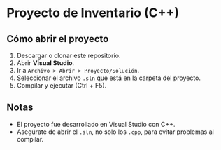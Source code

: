 # Proyecto de Inventario (C++)

## Cómo abrir el proyecto
1. Descargar o clonar este repositorio.
2. Abrir **Visual Studio**.
3. Ir a `Archivo > Abrir > Proyecto/Solución`.
4. Seleccionar el archivo `.sln` que está en la carpeta del proyecto.
5. Compilar y ejecutar (Ctrl + F5).

## Notas
- El proyecto fue desarrollado en Visual Studio con C++.
- Asegúrate de abrir el `.sln`, no solo los `.cpp`, para evitar problemas al compilar.
